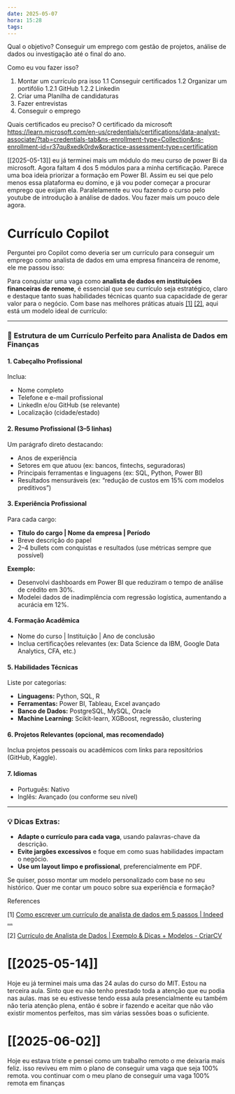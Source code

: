 ```yaml
---
date: 2025-05-07
hora: 15:28
tags:
---
```

Qual o objetivo? Conseguir um emprego com gestão de projetos, análise de dados ou investigação até o final do ano. 

Como eu vou fazer isso?

1. Montar um currículo pra isso
	1.1 Conseguir certificados
	1.2 Organizar um portifólio
		1.2.1 GitHub
		1.2.2 Linkedin
2. Criar uma Planilha de candidaturas
3. Fazer entrevistas
4. Conseguir o emprego


Quais certificados eu preciso?
	O certificado da microsoft 
https://learn.microsoft.com/en-us/credentials/certifications/data-analyst-associate/?tab=credentials-tab&ns-enrollment-type=Collection&ns-enrollment-id=r37qu8xedk0rdw&practice-assessment-type=certification


[[2025-05-13]] eu já terminei mais um módulo do meu curso de power Bi da microsoft. Agora faltam 4 dos 5 módulos para a minha certificação. Parece uma boa ideia priorizar a formação em Power BI. Assim eu sei que pelo menos essa plataforma eu domino, e já vou poder começar a procurar emprego que exijam ela. Paralelamente eu vou fazendo o curso pelo youtube de introdução à análise de dados. Vou fazer mais um pouco dele agora. 

# Currículo Copilot
Perguntei pro Copilot como deveria ser um currículo para conseguir um emprego como analista de dados em uma empresa financeira de renome, ele me passou isso:

Para conquistar uma vaga como **analista de dados em instituições financeiras de renome**, é essencial que seu currículo seja estratégico, claro e destaque tanto suas habilidades técnicas quanto sua capacidade de gerar valor para o negócio. Com base nas melhores práticas atuais [[1]](https://br.indeed.com/conselho-de-carreira/curriculos-cartas-apresentacao/curriculo-analista-dados) [[2]](https://criarcv.com/cv/analista-de-dados), aqui está um modelo ideal de currículo:

---

### 📌 **Estrutura de um Currículo Perfeito para Analista de Dados em Finanças**

#### 1. **Cabeçalho Profissional**

Inclua:

- Nome completo
- Telefone e e-mail profissional
- LinkedIn e/ou GitHub (se relevante)
- Localização (cidade/estado)

#### 2. **Resumo Profissional (3–5 linhas)**

Um parágrafo direto destacando:

- Anos de experiência
- Setores em que atuou (ex: bancos, fintechs, seguradoras)
- Principais ferramentas e linguagens (ex: SQL, Python, Power BI)
- Resultados mensuráveis (ex: “redução de custos em 15% com modelos preditivos”)

#### 3. **Experiência Profissional**

Para cada cargo:

- **Título do cargo | Nome da empresa | Período**
- Breve descrição do papel
- 2–4 bullets com conquistas e resultados (use métricas sempre que possível)

**Exemplo:**

- Desenvolvi dashboards em Power BI que reduziram o tempo de análise de crédito em 30%.
- Modelei dados de inadimplência com regressão logística, aumentando a acurácia em 12%.

#### 4. **Formação Acadêmica**

- Nome do curso | Instituição | Ano de conclusão
- Inclua certificações relevantes (ex: Data Science da IBM, Google Data Analytics, CFA, etc.)

#### 5. **Habilidades Técnicas**

Liste por categorias:

- **Linguagens:** Python, SQL, R
- **Ferramentas:** Power BI, Tableau, Excel avançado
- **Banco de Dados:** PostgreSQL, MySQL, Oracle
- **Machine Learning:** Scikit-learn, XGBoost, regressão, clustering

#### 6. **Projetos Relevantes (opcional, mas recomendado)**

Inclua projetos pessoais ou acadêmicos com links para repositórios (GitHub, Kaggle).

#### 7. **Idiomas**

- Português: Nativo
- Inglês: Avançado (ou conforme seu nível)

---

### 💡 Dicas Extras:

- **Adapte o currículo para cada vaga**, usando palavras-chave da descrição.
- **Evite jargões excessivos** e foque em como suas habilidades impactam o negócio.
- **Use um layout limpo e profissional**, preferencialmente em PDF.

Se quiser, posso montar um modelo personalizado com base no seu histórico. Quer me contar um pouco sobre sua experiência e formação?

  
References

[1] [Como escrever um currículo de analista de dados em 5 passos | Indeed ...](https://br.indeed.com/conselho-de-carreira/curriculos-cartas-apresentacao/curriculo-analista-dados)

[2] [Currículo de Analista de Dados | Exemplo & Dicas + Modelos - CriarCV](https://criarcv.com/cv/analista-de-dados)



# [[2025-05-14]] 
Hoje eu já terminei mais uma das 24 aulas do curso do MIT. Estou na terceira aula. Sinto que eu não tenho prestado toda a atenção que eu podia nas aulas. mas se eu estivesse tendo essa aula presencialmente eu também não teria atenção plena, então é sobre ir fazendo e aceitar que não vão existir momentos perfeitos, mas sim várias sessões boas o suficiente.

# [[2025-06-02]] 
Hoje eu estava triste e pensei como um trabalho remoto o me deixaria mais feliz. isso reviveu em mim o plano de conseguir uma vaga que seja 100% remota. vou continuar com o meu plano de conseguir uma vaga 100% remota em finanças
